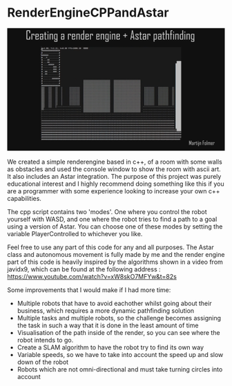 # RenderEngineCPPandAstar

![A view of what the render looks like](img/view.png)

We created a simple renderengine based in c++, of a room with some walls as obstacles and used the console window to show the room with ascii art. It also includes an Astar integration. The purpose of this project was purely educational interest and I highly recommend doing something like this if you are a programmer with some experience looking to increase your own c++ capabilities.

The cpp script contains two 'modes'. One where you control the robot yourself with WASD, and one where the robot tries to find a path to a goal using a version of Astar. You can choose one of these modes by setting the variable PlayerControlled to whichever you like.

Feel free to use any part of this code for any and all purposes. The Astar class and autonomous movement is fully made by me and  the render engine part of this code is heavily inspired by the algorithms shown in a video from javidx9, which can be found at the following address : https://www.youtube.com/watch?v=xW8skO7MFYw&t=82s

Some improvements that I would make if I had more time:
- Multiple robots that have to avoid eachother whilst going about their business, which requires a more dynamic pathfinding solution
- Multiple tasks and multiple robots, so the challenge becomes assigning the task in such a way that it is done in the least amount of time
- Visualisation of the path inside of the render, so you can see where the robot intends to go.
- Create a SLAM algorithm to have the robot try to find its own way
- Variable speeds, so we have to take into account the speed up and slow down of the robot
- Robots which are not omni-directional and must take turning circles into account
